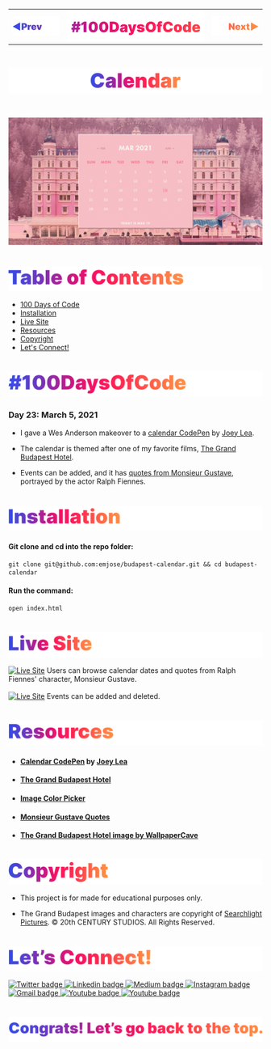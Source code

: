 <p id="header"><p>

<table><tr>
<td> <a href="https://github.com/emjose/toast-notifications/#header"><img src="Assets/header-left.png" alt="previous" style="width: 200px;"/></a> </td>
<td> <a href="https://github.com/emjose/one-hundred/#header"><img src="Assets/header-center.png" alt="100 days of code" style="width: 580px;"/></a> </td>
<td> <a href="https://github.com/emjose/mousetrail-particle1/#header"><img src="Assets/header-right.png" alt="next" style="width: 200px;"/></a> </td>
</tr></table>

<br>

<p id="project-title"><p>

<a href=#table-of-contents>![Calendar](Assets/inter-023-calendar.png)</a> 

<br>

<a href="https://emjose.github.io/budapest-calendar/">![Calendar](Assets/preview-023-calendar.png)</a> 

#

<p id="table-of-contents"><p>

<a href=#table-of-contents>![Table of Contents](Assets/inter-toc.png)</a>  

- [100 Days of Code](#100days)
- [Installation](#installation) 
- [Live Site](#live-site)
- [Resources](#resources)
- [Copyright](#copyright)
- [Let's Connect!](#lets-connect) 

#

<p id="100days"><p>

<a href=#100days>![#100DaysOfCode](Assets/inter-100hash.png)</a>  

### Day 23: March 5, 2021
- I gave a Wes Anderson makeover to a <a href="https://codepen.io/ovdojoey/pen/GqRxYQ">calendar CodePen</a> by <a href="https://joeylea.com/">Joey Lea</a>.
  
- The calendar is themed after one of my favorite films, <a href="https://www.searchlightpictures.com/thegrandbudapesthotel/">The Grand Budapest Hotel</a>.
  
- Events can be added, and it has <a href="https://www.imdb.com/title/tt2278388/characters/nm0000146">quotes from Monsieur Gustave</a>, portrayed by the actor Ralph Fiennes.

#

<p id="installation"><p>

<a href=#installation>![Installation](Assets/inter-installation.png)</a>

#### Git clone and cd into the repo folder:
``` 
git clone git@github.com:emjose/budapest-calendar.git && cd budapest-calendar
```
#### Run the command:
```
open index.html
```

#

<p id="live-site"><p>

<a href="https://emjose.github.io/budapest-calendar/">![Live Site](Assets/inter-live-site.png)</a>  

<a href="https://emjose.github.io/budapest-calendar/">![Live Site](Assets/023-budapest-a.gif)</a>
Users can browse calendar dates and quotes from Ralph Fiennes' character, Monsieur Gustave.
<br>
<br>
<a href="https://emjose.github.io/budapest-calendar/">![Live Site](Assets/023-budapest-b.gif)</a>
Events can be added and deleted.

#

<p id="resources"><p>

<a href=#resources>![Resources](Assets/inter-resources.png)</a>  

- #### [Calendar CodePen](https://codepen.io/ovdojoey/pen/GqRxYQ) by [Joey Lea](https://joeylea.com/) 
  
- #### [The Grand Budapest Hotel](https://www.searchlightpictures.com/thegrandbudapesthotel/)
  
- #### [Image Color Picker](https://imagecolorpicker.com/en)

- #### [Monsieur Gustave Quotes](https://www.imdb.com/title/tt2278388/characters/nm0000146)

- #### [The Grand Budapest Hotel image by WallpaperCave](https://wallpapercave.com/the-grand-budapest-hotel-wallpapers)

#

<p id="copyright"><p>

<a href=#copyright>![Copyright](Assets/inter-copyright.png)</a>

- This project is for made for educational purposes only. 
  
- The Grand Budapest images and characters are copyright of <a href="https://www.searchlightpictures.com/">Searchlight Pictures</a>. © 20th CENTURY STUDIOS. All Rights Reserved.

#

<p id="lets-connect"><p>

<a href=#lets-connect>![Let's Connect!](Assets/inter-lets-connect.png)</a>

<p><a href="https://twitter.com/Emmanuel_Labor"><img src="https://img.shields.io/badge/twitter-%231DA1F2.svg?&style=for-the-badge&logo=twitter&logoColor=white" height=30 width=90 alt="Twitter badge"> <a href="https://www.linkedin.com/in/emmanuelpjose/"><img src="https://img.shields.io/badge/linkedin-%230064e7.svg?&style=for-the-badge&logo=linkedin&logoColor=white" height=30 width=90 alt="Linkedin badge"> <a href="https://emmanueljose.medium.com/"><img src="https://img.shields.io/badge/medium-%238700f5.svg?&style=for-the-badge&logo=medium&logoColor=white" height=30 width=90 alt="Medium badge"> <a href="https://www.instagram.com/emmanuel_jose/"><img src="https://img.shields.io/badge/instagram-%23ff0077.svg?&style=for-the-badge&logo=instagram&logoColor=white" height=30 width=90 alt="Instagram badge"> <a href="mailto:emjose@gmail.com"><img src="https://img.shields.io/badge/gmail-%23fd1745.svg?&style=for-the-badge&logo=gmail&logoColor=white" height=30 width=90 alt="Gmail badge"> <a href="https://www.youtube.com/channel/UCQdqFg-_J83jn9xJRd1W3tQ/videos"><img src="https://img.shields.io/badge/youtube-%23FF0000.svg?&style=for-the-badge&logo=youtube&logoColor=white" height=30 width=90 alt="Youtube badge"> <a href="https://github.com/emjose"><img src="https://img.shields.io/badge/github-%23ff8e44.svg?&style=for-the-badge&logo=github&logoColor=white" height=30 width=90 alt="Youtube badge"></p>

#

<a href=#header>![Back to Top](Assets/inter-congrats.png)</a>